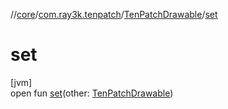 //[core](../../../index.md)/[com.ray3k.tenpatch](../index.md)/[TenPatchDrawable](index.md)/[set](set.md)

# set

[jvm]\
open fun [set](set.md)(other: [TenPatchDrawable](index.md))

